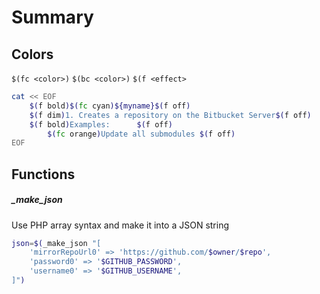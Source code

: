 
# Summary


## Colors
`$(fc <color>)`
`$(bc <color>)`
`$(f <effect>`
```bash
cat << EOF
    $(f bold)$(fc cyan)${myname}$(f off)
    $(f dim)1. Creates a repository on the Bitbucket Server$(f off)
    $(f bold)Examples:      $(f off)
        $(fc orange)Update all submodules $(f off)
EOF
```
## Functions


##### _make_json
Use PHP array syntax and make it into a JSON string
```bash
json=$(_make_json "[
    'mirrorRepoUrl0' => 'https://github.com/$owner/$repo',
    'password0' => '$GITHUB_PASSWORD',
    'username0' => '$GITHUB_USERNAME',
]")
```
